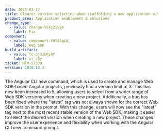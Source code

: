 ```yaml
---
date: 2024-03-27
title: Clearer version selection when scaffolding a new application with Angular CLI
product_area: Application enablement & solutions
change_type:
  - value: change-VSkj2iV9m
    label: Fix
component:
  - value: component-YbYJ3gLU_
    label: Web SDK
build_artifact:
  - value: tc-pjJiURv9Y
    label: ui-c8y
ticket: MTM-57339
version: 1019.13.3
---
```

The Angular CLI new command, which is used to create and manage Web SDK-based Angular projects, previously had a version limit of 3. This has now been increased to 5, allowing users to select from a wider range of Web SDK versions when creating a new project. Additionally, a bug has been fixed where the "latest" tag was not always shown for the correct Web SDK version in the prompt. With this change, users will now see the "latest" tag next to the most recent stable version of the Web SDK, making it easier to select the desired version when creating a new project. These changes improve the user experience and flexibility when working with the Angular CLI new command prompt.
